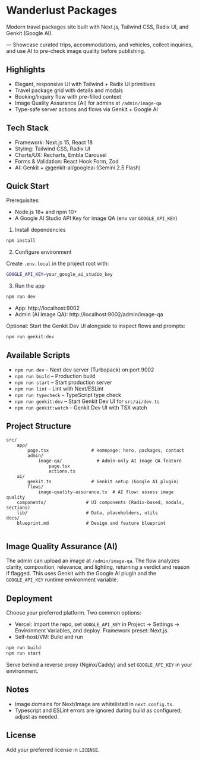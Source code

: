 # Wanderlust Packages

Modern travel packages site built with Next.js, Tailwind CSS, Radix UI, and Genkit (Google AI).

— Showcase curated trips, accommodations, and vehicles, collect inquiries, and use AI to pre-check image quality before publishing.

## Highlights

- Elegant, responsive UI with Tailwind + Radix UI primitives
- Travel package grid with details and modals
- Booking/inquiry flow with pre-filled context
- Image Quality Assurance (AI) for admins at `/admin/image-qa`
- Type-safe server actions and flows via Genkit + Google AI

## Tech Stack

- Framework: Next.js 15, React 18
- Styling: Tailwind CSS, Radix UI
- Charts/UX: Recharts, Embla Carousel
- Forms & Validation: React Hook Form, Zod
- AI: Genkit + @genkit-ai/googleai (Gemini 2.5 Flash)
 

## Quick Start

Prerequisites:

- Node.js 18+ and npm 10+
- A Google AI Studio API Key for image QA (env var `GOOGLE_API_KEY`)

1) Install dependencies

```bash
npm install
```

2) Configure environment

Create `.env.local` in the project root with:

```bash
GOOGLE_API_KEY=your_google_ai_studio_key
```

3) Run the app

```bash
npm run dev
```

- App: http://localhost:9002
- Admin (AI Image QA): http://localhost:9002/admin/image-qa

Optional: Start the Genkit Dev UI alongside to inspect flows and prompts:

```bash
npm run genkit:dev
```

## Available Scripts

- `npm run dev` – Next dev server (Turbopack) on port 9002
- `npm run build` – Production build
- `npm run start` – Start production server
- `npm run lint` – Lint with Next/ESLint
- `npm run typecheck` – TypeScript type check
- `npm run genkit:dev` – Start Genkit Dev UI for `src/ai/dev.ts`
- `npm run genkit:watch` – Genkit Dev UI with TSX watch

## Project Structure

```
src/
	app/
		page.tsx                # Homepage: hero, packages, contact
		admin/
			image-qa/             # Admin-only AI image QA feature
				page.tsx
				actions.ts
	ai/
		genkit.ts               # Genkit setup (Google AI plugin)
		flows/
			image-quality-assurance.ts  # AI flow: assess image quality
	components/               # UI components (Radix-based, modals, sections)
	lib/                      # Data, placeholders, utils
docs/
	blueprint.md              # Design and feature blueprint
 
```

## Image Quality Assurance (AI)

The admin can upload an image at `/admin/image-qa`. The flow analyzes clarity, composition, relevance, and lighting, returning a verdict and reason if flagged. This uses Genkit with the Google AI plugin and the `GOOGLE_API_KEY` runtime environment variable.

## Deployment

Choose your preferred platform. Two common options:

- Vercel: Import the repo, set `GOOGLE_API_KEY` in Project → Settings → Environment Variables, and deploy. Framework preset: Next.js.
- Self-host/VM: Build and run

```bash
npm run build
npm run start
```

Serve behind a reverse proxy (Nginx/Caddy) and set `GOOGLE_API_KEY` in your environment.

## Notes

- Image domains for Next/Image are whitelisted in `next.config.ts`.
- Typescript and ESLint errors are ignored during build as configured; adjust as needed.

## License

Add your preferred license in `LICENSE`.

